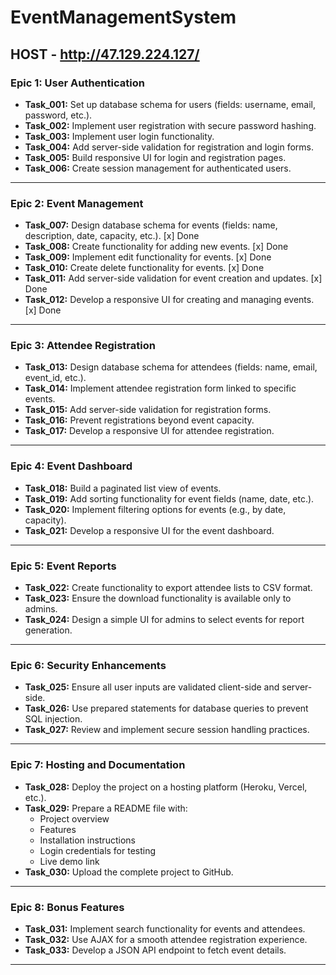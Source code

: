 # EventManagementSystem


## HOST - http://47.129.224.127/

### **Epic 1: User Authentication**
- **Task_001:** Set up database schema for users (fields: username, email, password, etc.).
- **Task_002:** Implement user registration with secure password hashing.
- **Task_003:** Implement user login functionality.
- **Task_004:** Add server-side validation for registration and login forms.
- **Task_005:** Build responsive UI for login and registration pages.
- **Task_006:** Create session management for authenticated users.

---

### **Epic 2: Event Management**
- **Task_007:** Design database schema for events (fields: name, description, date, capacity, etc.). [x] Done
- **Task_008:** Create functionality for adding new events. [x] Done
- **Task_009:** Implement edit functionality for events. [x] Done
- **Task_010:** Create delete functionality for events. [x] Done
- **Task_011:** Add server-side validation for event creation and updates. [x] Done
- **Task_012:** Develop a responsive UI for creating and managing events. [x] Done

---

### **Epic 3: Attendee Registration**
- **Task_013:** Design database schema for attendees (fields: name, email, event_id, etc.).
- **Task_014:** Implement attendee registration form linked to specific events.
- **Task_015:** Add server-side validation for registration forms.
- **Task_016:** Prevent registrations beyond event capacity.
- **Task_017:** Develop a responsive UI for attendee registration.

---

### **Epic 4: Event Dashboard**
- **Task_018:** Build a paginated list view of events.
- **Task_019:** Add sorting functionality for event fields (name, date, etc.).
- **Task_020:** Implement filtering options for events (e.g., by date, capacity).
- **Task_021:** Develop a responsive UI for the event dashboard.

---

### **Epic 5: Event Reports**
- **Task_022:** Create functionality to export attendee lists to CSV format.
- **Task_023:** Ensure the download functionality is available only to admins.
- **Task_024:** Design a simple UI for admins to select events for report generation.

---

### **Epic 6: Security Enhancements**
- **Task_025:** Ensure all user inputs are validated client-side and server-side.
- **Task_026:** Use prepared statements for database queries to prevent SQL injection.
- **Task_027:** Review and implement secure session handling practices.

---

### **Epic 7: Hosting and Documentation**
- **Task_028:** Deploy the project on a hosting platform (Heroku, Vercel, etc.).
- **Task_029:** Prepare a README file with:
  - Project overview
  - Features
  - Installation instructions
  - Login credentials for testing
  - Live demo link
- **Task_030:** Upload the complete project to GitHub.

---

### **Epic 8: Bonus Features**
- **Task_031:** Implement search functionality for events and attendees.
- **Task_032:** Use AJAX for a smooth attendee registration experience.
- **Task_033:** Develop a JSON API endpoint to fetch event details.

---
